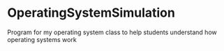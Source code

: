 # OperatingSystemSimulation
Program for my operating system class to help students understand how operating systems work

